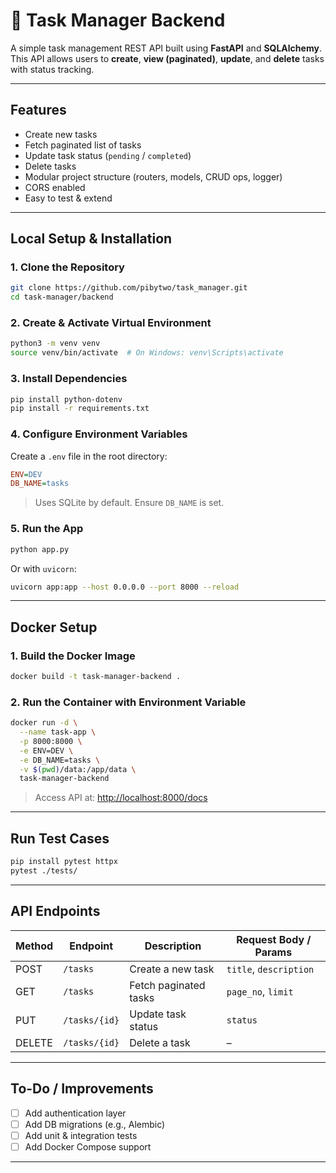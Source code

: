 # 📝 Task Manager Backend

A simple task management REST API built using **FastAPI** and **SQLAlchemy**. This API allows users to **create**, **view (paginated)**, **update**, and **delete** tasks with status tracking.

---

## Features

- Create new tasks  
- Fetch paginated list of tasks  
- Update task status (`pending` / `completed`)  
- Delete tasks  
- Modular project structure (routers, models, CRUD ops, logger)  
- CORS enabled  
- Easy to test & extend  

---


## Local Setup & Installation

### 1. Clone the Repository

```bash
git clone https://github.com/pibytwo/task_manager.git
cd task-manager/backend
```

### 2. Create & Activate Virtual Environment

```bash
python3 -m venv venv
source venv/bin/activate  # On Windows: venv\Scripts\activate
```

### 3. Install Dependencies

```bash
pip install python-dotenv
pip install -r requirements.txt
```

### 4. Configure Environment Variables

Create a `.env` file in the root directory:

```ini
ENV=DEV
DB_NAME=tasks
```

> Uses SQLite by default. Ensure `DB_NAME` is set.

### 5. Run the App

```bash
python app.py
```

Or with `uvicorn`:

```bash
uvicorn app:app --host 0.0.0.0 --port 8000 --reload
```

---

## Docker Setup

### 1. Build the Docker Image

```bash
docker build -t task-manager-backend .
```

### 2. Run the Container with Environment Variable

```bash
docker run -d \
  --name task-app \
  -p 8000:8000 \
  -e ENV=DEV \
  -e DB_NAME=tasks \
  -v $(pwd)/data:/app/data \
  task-manager-backend
```

> Access API at: [http://localhost:8000/docs](http://localhost:8000/docs)

---

## Run Test Cases

```bash
pip install pytest httpx
pytest ./tests/
```

---

## API Endpoints

| Method | Endpoint       | Description           | Request Body / Params     |
|--------|----------------|-----------------------|----------------------------|
| POST   | `/tasks`       | Create a new task     | `title`, `description`     |
| GET    | `/tasks`       | Fetch paginated tasks | `page_no`, `limit`         |
| PUT    | `/tasks/{id}`  | Update task status    | `status`                   |
| DELETE | `/tasks/{id}`  | Delete a task         | –                          |

---

## To-Do / Improvements

- [ ] Add authentication layer  
- [ ] Add DB migrations (e.g., Alembic)  
- [ ] Add unit & integration tests  
- [ ] Add Docker Compose support  

---